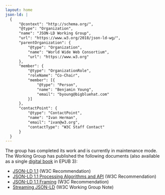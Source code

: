 ```yaml
---
layout: home
json-ld: |
  {
      "@context": "http://schema.org/",
      "@type": "Organization",
      "name": "JSON-LD Working Group",
      "url": "https://www.w3.org/2018/json-ld-wg/",
      "parentOrganization": {
          "@type": "Organization",
          "name": "World Wide Web Consortium",
          "url": "https://www.w3.org"
      },
      "member": {
          "@type": "OrganizationRole",
          "roleName": "Co-Chair",
          "member": [{
              "@type": "Person",
              "name": "Benjamin Young",
              "email": "byoung@bigbluehat.com"
          }]
      },
      "contactPoint": {
          "@type": "ContactPoint",
          "name": "Ivan Herman",
          "email": "ivan@w3.org",
          "contactType": "W3C Staff Contact"
      }
  }
---
```



The group has completed its work and is currently in maintenance mode. The Working Group has published the following documents (also available as a single [digital book](./assets/json-ld-1.1.epub) in EPUB 3):

* [JSON-LD 1.1](https://www.w3.org/TR/json-ld11/) (W3C Recommendation)
* [JSON-LD 1.1 Processing Algorithms and API](https://www.w3.org/TR/json-ld11-api/) (W3C Recommendation)
* [JSON-LD 1.1 Framing](https://www.w3.org/TR/json-ld11-framing/) (W3C Recommendation)
* [Streaming JSON-LD](https://www.w3.org/TR/json-ld11-streaming/) (W3C Working Group Note)
